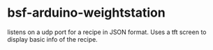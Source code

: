 # bsf-arduino-weightstation

listens on a udp port for a recipe in JSON format. Uses a tft screen to display basic info of the recipe.
